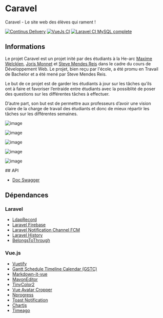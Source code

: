 # Caravel
Caravel - Le site web des élèves qui rament !

[![Continus Delivery](https://github.com/HE-Arc/Caravel/actions/workflows/delivery.yml/badge.svg)](https://github.com/HE-Arc/Caravel/actions/workflows/delivery.yml)
[![VueJs CI](https://github.com/HE-Arc/Caravel/actions/workflows/vuejs.yml/badge.svg)](https://github.com/HE-Arc/Caravel/actions/workflows/vuejs.yml)
[![Laravel CI MySQL complete](https://github.com/HE-Arc/Caravel/actions/workflows/caravelCI.yml/badge.svg)](https://github.com/HE-Arc/Caravel/actions/workflows/caravelCI.yml)

## Informations
Le projet Caravel est un projet inité par des étudiants à la He-arc [Maxime Welcklen](https://github.com/maximewel), [Joris Monnet](https://github.com/JorisMonnet) et [Steve Mendes Reis](https://github.com/M4n0x) dans le cadre du cours de Développement Web. Le projet, bien reçu par l'école, a été promu en Travail de Bachelor et a été mené par Steve Mendes Reis.

Le but de ce projet est de garder les étudiants à jour sur les tâches qu’ils ont à faire et favoriser l’entraide entre étudiants avec la possiblité de poser des questions sur les différentes tâches à effectuer.

D’autre part, son but est de permettre aux professeurs d’avoir une vision claire de la charge de travail des étudiants et donc de mieux répartir les tâches sur les différentes semaines.

![image](https://user-images.githubusercontent.com/6802086/126867461-44f9db76-f131-4dde-b059-acdb9c27a463.png)

![image](https://user-images.githubusercontent.com/6802086/126867445-2d8a1c2d-5944-4d14-895b-2e2c95b3881f.png)

![image](https://user-images.githubusercontent.com/6802086/126867137-dc7ff263-10bf-4a8c-b112-74181485d2da.png)

![image](https://user-images.githubusercontent.com/6802086/126867102-f738e569-52fb-4d29-8198-d7d035329557.png)

![image](https://user-images.githubusercontent.com/6802086/126867110-e7f5491e-2b87-4bf4-a4a6-a6b563e0eb1e.png)

## API
* [Doc Swagger](https://app.swaggerhub.com/apis-docs/M4n0x/Caravel/)

## Dépendances 
### Laravel
* [LdapRecord](https://ldaprecord.com/)
* [Laravel Firebase](https://github.com/kreait/laravel-firebase)
* [Laravel Notification Channel FCM](https://github.com/laravel-notification-channels/fcm)
* [Laravel History](https://github.com/seancheung/history)
* [BelongsToThrough](https://github.com/staudenmeir/belongs-to-through)

### Vue.js
* [Vuetify](https://vuetifyjs.com/en/)
* [Gantt Schedule Timeline Calendar (GSTC)](https://github.com/neuronetio/gantt-schedule-timeline-calendar)
* [Markdown-it-vue](https://github.com/ravenq/markdown-it-vue)
* [MavonEditor](https://github.com/hinesboy/mavonEditor)
* [TinyColor2](https://www.npmjs.com/package/tinycolor2)
* [Vue Avatar Cropper](https://github.com/overtrue/vue-avatar-cropper)
* [Nprogress](https://www.npmjs.com/package/vue-nprogress)
* [Toast Notification](https://www.npmjs.com/package/vue-toast-notification)
* [Chartjs](https://vue-chartjs.org/)
* [Timeago](https://www.npmjs.com/package/vue-timeago)
